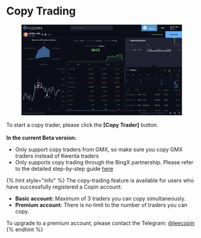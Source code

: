 # Copy Trading

<figure><img src="../../.gitbook/assets/Screen Shot 2023-09-18 at 14.09.37.png" alt=""><figcaption></figcaption></figure>

To start a copy trader, please click the **\[Copy Trader]** button.\
\
**In the current Beta version:**

* Only support copy traders from GMX, so make sure you copy GMX traders instead of Kwenta traders
* Only supports copy trading through the BingX partnership. Please refer to the detailed step-by-step guide [here](https://tutorial.copin.io/)

{% hint style="info" %}
The copy-trading feature is available for users who have successfully registered a Copin account:

* **Basic account:** Maximum of 3 traders you can copy simultaneously.
* **Premium account**: There is no limit to the number of traders you can copy.

To upgrade to a premium account, please contact the Telegram: [@leecopin](https://t.me/leecopin)
{% endhint %}
